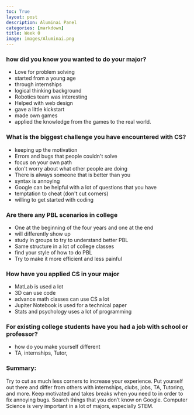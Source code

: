 ```yaml
---
toc: True
layout: post
description: Aluminai Panel
categories: [markdown]
title: Week 0
image: images/Aluminai.png
---
```

 ### how did you know you wanted to do your major?
 - Love for problem solving
 - started from a young age
 - through internships
 - logical thinking background
 - Robotics team was interesting
 - Helped with web design
 - gave a little kickstart
 - made own games
 - applied the knowledge from the games to the real world.

### What is the biggest challenge you have encountered with CS?
 - keeping up the motivation
 - Errors and bugs that people couldn't solve
 - focus on your own path
 - don't worry about what other people are doing
 - There is always someone that is better than you
 - syntax is annoying
 - Google can be helpful with a lot of questions that you have
 - temptation to cheat (don't cut corners)
 - willing to get started with coding

### Are there any PBL scenarios in college
 - One at the beginning of the four years and one at the end
 - will differently show up
 - study in groups to try to understand better PBL
 - Same structure in a lot of college classes
 - find your style of how to do PBL
 - Try to make it more efficient and less painful

### How have you applied CS in your major
 - MatLab is used a lot
 - 3D can use code
 - advance math classes can use CS a lot
 - Jupiter Notebook is used for a technical paper 
 - Stats and psychology uses a lot of programming

### For existing college students have you had a job with school or professor?
 - how do you make yourself different
 - TA, internships, Tutor,


### Summary:
Try to cut as much less corners to increase your experience. Put yourself out there and differ from others with internships, clubs, jobs, TA, Tutoring, and more. Keep motivated and takes breaks when you need to in order to fix annoying bugs. Search things that you don’t know on Google. Computer Science is very important in a lot of majors, especially STEM. 
